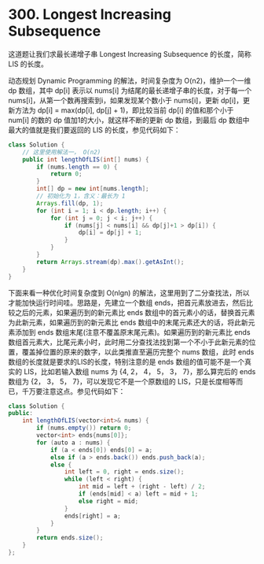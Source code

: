 # 300. Longest Increasing Subsequence

这道题让我们求最长递增子串 Longest Increasing Subsequence 的长度，简称 LIS 的长度。

动态规划 Dynamic Programming 的解法，时间复杂度为 O(n2)，维护一个一维 dp 数组，其中 dp[i] 表示以 nums[i] 为结尾的最长递增子串的长度，对于每一个 nums[i]，从第一个数再搜索到i，如果发现某个数小于 nums[i]，更新 dp[i]，更新方法为 dp[i] = max(dp[i], dp[j] + 1)，即比较当前 dp[i] 的值和那个小于 num[i] 的数的 dp 值加1的大小，就这样不断的更新 dp 数组，到最后 dp 数组中最大的值就是我们要返回的 LIS 的长度，参见代码如下：

```java
class Solution {
    // 这里使用解法一， O(n2)
    public int lengthOfLIS(int[] nums) {
        if (nums.length == 0) {
            return 0;
        }
        int[] dp = new int[nums.length];
        // 初始化为 1，含义：最长为 1
        Arrays.fill(dp, 1);
        for (int i = 1; i < dp.length; i++) {
            for (int j = 0; j < i; j++) {
                if (nums[j] < nums[i] && dp[j]+1 > dp[i]) {
                    dp[i] = dp[j] + 1;
                }
            }
        }
        return Arrays.stream(dp).max().getAsInt();
    }
}
```

下面来看一种优化时间复杂度到 O(nlgn) 的解法，这里用到了二分查找法，所以才能加快运行时间哇。思路是，先建立一个数组 ends，把首元素放进去，然后比较之后的元素，如果遍历到的新元素比 ends 数组中的首元素小的话，替换首元素为此新元素，如果遍历到的新元素比 ends 数组中的末尾元素还大的话，将此新元素添加到 ends 数组末尾(注意不覆盖原末尾元素)。如果遍历到的新元素比 ends 数组首元素大，比尾元素小时，此时用二分查找法找到第一个不小于此新元素的位置，覆盖掉位置的原来的数字，以此类推直至遍历完整个 nums 数组，此时 ends 数组的长度就是要求的LIS的长度，特别注意的是 ends 数组的值可能不是一个真实的 LIS，比如若输入数组 nums 为 {4, 2， 4， 5， 3， 7}，那么算完后的 ends 数组为 {2， 3， 5， 7}，可以发现它不是一个原数组的 LIS，只是长度相等而已，千万要注意这点。参见代码如下：

```java
class Solution {
public:
    int lengthOfLIS(vector<int>& nums) {
        if (nums.empty()) return 0;
        vector<int> ends{nums[0]};
        for (auto a : nums) {
            if (a < ends[0]) ends[0] = a;
            else if (a > ends.back()) ends.push_back(a);
            else {
                int left = 0, right = ends.size();
                while (left < right) {
                    int mid = left + (right - left) / 2;
                    if (ends[mid] < a) left = mid + 1;
                    else right = mid;
                }
                ends[right] = a;
            }
        }
        return ends.size();
    }
};
```


